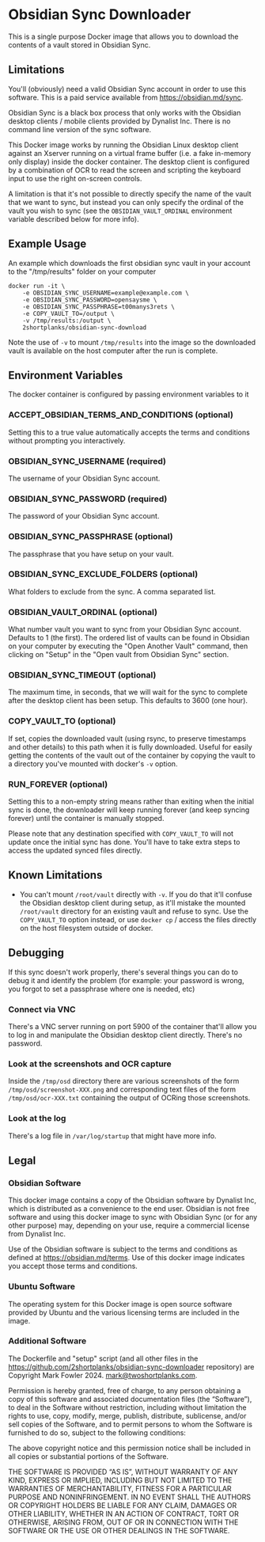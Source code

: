 # Obsidian Sync Downloader

This is a single purpose Docker image that allows you to download the contents
of a vault stored in Obsidian Sync.

## Limitations

You'll (obviously) need a valid Obsidian Sync account in order to use this
software.  This is a paid service available from <https://obsidian.md/sync>.

Obsidian Sync is a black box process that only works with the Obsidian desktop
clients / mobile clients provided by Dynalist Inc.  There is no command line
version of the sync software.

This Docker image works by running the Obsidian Linux desktop client against
an Xserver running on a virtual frame buffer (i.e. a fake in-memory only
display) inside the docker container.  The desktop client is configured by a
combination of OCR to read the screen and scripting the keyboard input to use
the right on-screen controls.

A limitation is that it's not possible to directly specify the name of the
vault that we want to sync, but instead you can only specify the ordinal of the
vault you wish to sync (see the `OBSIDIAN_VAULT_ORDINAL` environment variable
described below for more info).

## Example Usage

An example which downloads the first obsidian sync vault in your account to
the "/tmp/results" folder on your computer

```
docker run -it \
    -e OBSIDIAN_SYNC_USERNAME=example@example.com \
    -e OBSIDIAN_SYNC_PASSWORD=opensaysme \
    -e OBSIDIAN_SYNC_PASSPHRASE=t00manys3rets \
    -e COPY_VAULT_TO=/output \
    -v /tmp/results:/output \
    2shortplanks/obsidian-sync-download
```

Note the use of `-v` to mount `/tmp/results` into the image so the downloaded
vault is available on the host computer after the run is complete.

## Environment Variables

The docker container is configured by passing environment variables to it

### ACCEPT_OBSIDIAN_TERMS_AND_CONDITIONS (optional)

Setting this to a true value automatically accepts the terms and conditions
without prompting you interactively.

### OBSIDIAN_SYNC_USERNAME (required)

The username of your Obsidian Sync account.

### OBSIDIAN_SYNC_PASSWORD (required)

The password of your Obsidian Sync account.

### OBSIDIAN_SYNC_PASSPHRASE (optional)

The passphrase that you have setup on your vault.

### OBSIDIAN_SYNC_EXCLUDE_FOLDERS (optional)

What folders to exclude from the sync.  A comma separated list.

### OBSIDIAN_VAULT_ORDINAL (optional)

What number vault you want to sync from your Obsidian Sync account.  Defaults to
1 (the first).  The ordered list of vaults can be found in Obsidian on your
computer by executing the "Open Another Vault" command, then clicking on "Setup"
in the "Open vault from Obsidian Sync" section.

### OBSIDIAN_SYNC_TIMEOUT (optional)

The maximum time, in seconds, that we will wait for the sync to complete after
the desktop client has been setup.  This defaults to 3600 (one hour).

### COPY_VAULT_TO (optional)

If set, copies the downloaded vault (using rsync, to preserve timestamps and
other details) to this path when it is fully downloaded. Useful for easily
getting the contents of the vault out of the container by copying the vault to
a directory you've mounted with docker's `-v` option.

### RUN_FOREVER (optional)

Setting this to a non-empty string means rather than exiting when the initial
sync is done, the downloader will keep running forever (and keep syncing
forever) until the container is manually stopped.

Please note that any destination specified with `COPY_VAULT_TO` will not update
once the initial sync has done.  You'll have to take extra steps to access the
updated synced files directly.

## Known Limitations

- You can't mount `/root/vault` directly with `-v`.  If you do that it'll
  confuse the Obsidian desktop client during setup, as it'll mistake the mounted
  `/root/vault` directory for an existing vault and refuse to sync.  Use the
  `COPY_VAULT_TO` option instead, or use `docker cp` / access the files
  directly on the host filesystem outside of docker.

## Debugging

If this sync doesn't work properly, there's several things you can do to debug
it and identify the problem (for example: your password is wrong, you forgot to
set a passphrase where one is needed, etc)

### Connect via VNC

There's a VNC server running on port 5900 of the container that'll allow you
to log in and manipulate the Obsidian desktop client directly.  There's no
password.

### Look at the screenshots and OCR capture

Inside the `/tmp/osd` directory there are various screenshots of the form
`/tmp/osd/screenshot-XXX.png` and corresponding text files of the form
`/tmp/osd/ocr-XXX.txt` containing the output of OCRing those screenshots.

### Look at the log

There's a log file in `/var/log/startup` that might have more info.

## Legal

### Obsidian Software

This docker image contains a copy of the Obsidian software by Dynalist Inc,
which is distributed as a convenience to the end user.  Obsidian is not free
software and using this docker image to sync with Obsidian Sync (or for any
other purpose) may, depending on your use, require a commercial license from
Dynalist Inc.

Use of the Obsidian software is subject to the terms and conditions as defined
at <https://obsidian.md/terms>.  Use of this docker image indicates you accept
those terms and conditions.

### Ubuntu Software

The operating system for this Docker image is open source software provided by
Ubuntu and the various licensing terms are included in the image.

### Additional Software

The Dockerfile and "setup" script (and all other files in the
<https://github.com/2shortplanks/obsidian-sync-downloader> repository) are
Copyright Mark Fowler 2024. <mark@twoshortplanks.com>.

Permission is hereby granted, free of charge, to any person obtaining a copy of
this software and associated documentation files (the “Software”), to deal in
the Software without restriction, including without limitation the rights to
use, copy, modify, merge, publish, distribute, sublicense, and/or sell copies of
the Software, and to permit persons to whom the Software is furnished to do so,
subject to the following conditions:

The above copyright notice and this permission notice shall be included in all
copies or substantial portions of the Software.

THE SOFTWARE IS PROVIDED “AS IS”, WITHOUT WARRANTY OF ANY KIND, EXPRESS OR
IMPLIED, INCLUDING BUT NOT LIMITED TO THE WARRANTIES OF MERCHANTABILITY, FITNESS
FOR A PARTICULAR PURPOSE AND NONINFRINGEMENT. IN NO EVENT SHALL THE AUTHORS OR
COPYRIGHT HOLDERS BE LIABLE FOR ANY CLAIM, DAMAGES OR OTHER LIABILITY, WHETHER
IN AN ACTION OF CONTRACT, TORT OR OTHERWISE, ARISING FROM, OUT OF OR IN
CONNECTION WITH THE SOFTWARE OR THE USE OR OTHER DEALINGS IN THE SOFTWARE.
